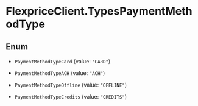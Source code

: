 # FlexpriceClient.TypesPaymentMethodType

## Enum


* `PaymentMethodTypeCard` (value: `"CARD"`)

* `PaymentMethodTypeACH` (value: `"ACH"`)

* `PaymentMethodTypeOffline` (value: `"OFFLINE"`)

* `PaymentMethodTypeCredits` (value: `"CREDITS"`)


